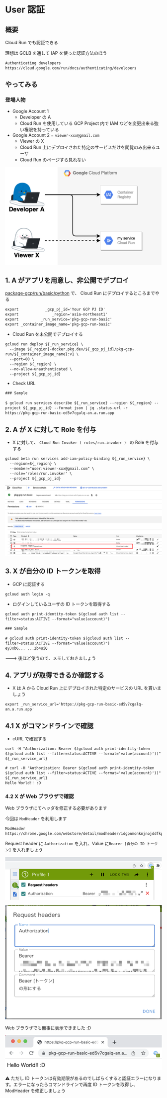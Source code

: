 # User 認証

## 概要


Cloud Run でも認証できる

理想は GCLB を通して IAP を使った認証方法のほう


```
Authenticating developers
https://cloud.google.com/run/docs/authenticating/developers
```

## やってみる

### 登場人物

+ Google Account 1
  + Developer の A
  + Cloud Run を使用している GCP Project 内で IAM などを変更出来る強い権限を持っている
+ Google Account 2 = `viewer-xxx@gmail.com`
  + Viewer の X
  + Cloud Run 上にデプロイされた特定のサービスだけを閲覧のみ出来るユーザ
  + Cloud Run のページすら見れない

![](./00.png)

## 1. A がアプリを用意し、非公開でデプロイ

[package-gcp/run/basic/python]() で、 Cloud Run にデプロイするところまでやる 

```
export            _gcp_pj_id='Your GCP PJ ID'
export               _region='asia-northeast1'
export          _run_service='pkg-gcp-run-basic'
export _container_image_name='pkg-gcp-run-basic'
```

+ Cloud Run を未公開でデプロイする

```
gcloud run deploy ${_run_service} \
  --image ${_region}-docker.pkg.dev/${_gcp_pj_id}/pkg-gcp-run/${_container_image_name}:v1 \
  --port=80 \
  --region ${_region} \
  --no-allow-unauthenticated \
  --project ${_gcp_pj_id}
```

+ Check URL

```
### Sample

$ gcloud run services describe ${_run_service} --region ${_region} --project ${_gcp_pj_id} --format json | jq .status.url -r
https://pkg-gcp-run-basic-ed5v7cgalq-an.a.run.app
```

## 2. A が X に対して Role を付与

+ X に対して、 `Cloud Run Invoker ( roles/run.invoker ) ` の Role を付与する

```
gcloud beta run services add-iam-policy-binding ${_run_service} \
  --region=${_region} \
  --member="user:viewer-xxx@gmail.com" \
  --role='roles/run.invoker' \
  --project ${_gcp_pj_id}
```

![](./01.png)

## 3. X が自分の ID トークンを取得

+ GCP に認証する

```
gcloud auth login -q
```

+ ログインしているユーザの ID トークンを取得する

```
gcloud auth print-identity-token $(gcloud auth list --filter=status:ACTIVE --format="value(account)")
```
```
### Sample

# gcloud auth print-identity-token $(gcloud auth list --filter=status:ACTIVE --format="value(account)")
eyJxbG... ...2b4uiQ
```

---> 後ほど使うので、メモしておきましょう

## 4. アプリが取得できるか確認する

+ X は A から Cloud Run 上にデプロイされた特定のサービスの URL を貰いましょう

```
export _run_service_url='https://pkg-gcp-run-basic-ed5v7cgalq-an.a.run.app'
```

## 4.1 X がコマンドラインで確認

+ cURL で確認する

```
curl -H "Authorization: Bearer $(gcloud auth print-identity-token $(gcloud auth list --filter=status:ACTIVE --format='value(account)'))" ${_run_service_url}
```
```
# curl -H "Authorization: Bearer $(gcloud auth print-identity-token $(gcloud auth list --filter=status:ACTIVE --format='value(account)'))" ${_run_service_url}
Hello World!! :D
```

### 4.2 X が Web ブラウザで確認

Web ブラウザにてヘッダを修正する必要があります

今回は `ModHeader` を利用します 

```
ModHeader
https://chrome.google.com/webstore/detail/modheader/idgpnmonknjnojddfkpgkljpfnnfcklj
```

Request header に `Authorization` を入れ、Value に`Bearer [自分の ID トークン]` を入れましょう


![](./02.png)

![](./03.png)

Web ブラウザでも無事に表示できました :D

![](./04.png)

:warning: ただし ID トークンは有効期限があるのでしばらくすると認証エラーになります。エラーになったらコマンドラインで再度 ID トークンを取得し、 ModHeader を修正しましょう


